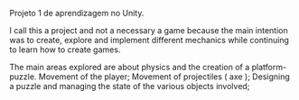 Projeto 1 de aprendizagem no Unity.

I call this a project and not a necessary a game because the main intention was to create, explore and implement different mechanics while continuing to learn how to create games.

The main areas explored are about physics and the creation of a platform-puzzle.
Movement of the player;
Movement of projectiles ( axe );
Designing a puzzle and managing the state of the various objects involved;